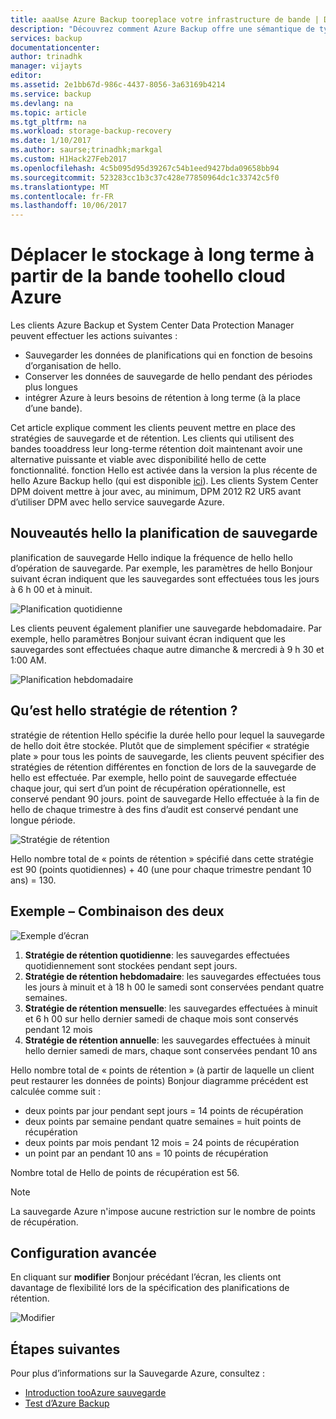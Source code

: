 ```yaml
---
title: aaaUse Azure Backup tooreplace votre infrastructure de bande | Documents Microsoft
description: "Découvrez comment Azure Backup offre une sémantique de type bande qui vous permet de toobackup et restaurer des données dans Azure"
services: backup
documentationcenter: 
author: trinadhk
manager: vijayts
editor: 
ms.assetid: 2e1bb67d-986c-4437-8056-3a63169b4214
ms.service: backup
ms.devlang: na
ms.topic: article
ms.tgt_pltfrm: na
ms.workload: storage-backup-recovery
ms.date: 1/10/2017
ms.author: saurse;trinadhk;markgal
ms.custom: H1Hack27Feb2017
ms.openlocfilehash: 4c5b095d95d39267c54b1eed9427bda09658bb94
ms.sourcegitcommit: 523283cc1b3c37c428e77850964dc1c33742c5f0
ms.translationtype: MT
ms.contentlocale: fr-FR
ms.lasthandoff: 10/06/2017
---
```

# <a name="move-your-long-term-storage-from-tape-toohello-azure-cloud"></a>Déplacer le stockage à long terme à partir de la bande toohello cloud Azure
Les clients Azure Backup et System Center Data Protection Manager peuvent effectuer les actions suivantes :

* Sauvegarder les données de planifications qui en fonction de besoins d’organisation de hello.
* Conserver les données de sauvegarde de hello pendant des périodes plus longues
* intégrer Azure à leurs besoins de rétention à long terme (à la place d’une bande).

Cet article explique comment les clients peuvent mettre en place des stratégies de sauvegarde et de rétention. Les clients qui utilisent des bandes tooaddress leur long-terme rétention doit maintenant avoir une alternative puissante et viable avec disponibilité hello de cette fonctionnalité. fonction Hello est activée dans la version la plus récente de hello Azure Backup hello (qui est disponible [ici](http://aka.ms/azurebackup_agent)). Les clients System Center DPM doivent mettre à jour avec, au minimum, DPM 2012 R2 UR5 avant d’utiliser DPM avec hello service sauvegarde Azure.

## <a name="what-is-hello-backup-schedule"></a>Nouveautés hello la planification de sauvegarde
planification de sauvegarde Hello indique la fréquence de hello hello d’opération de sauvegarde. Par exemple, les paramètres de hello Bonjour suivant écran indiquent que les sauvegardes sont effectuées tous les jours à 6 h 00 et à minuit.

![Planification quotidienne](./media/backup-azure-backup-cloud-as-tape/dailybackupschedule.png)

Les clients peuvent également planifier une sauvegarde hebdomadaire. Par exemple, hello paramètres Bonjour suivant écran indiquent que les sauvegardes sont effectuées chaque autre dimanche & mercredi à 9 h 30 et 1:00 AM.

![Planification hebdomadaire](./media/backup-azure-backup-cloud-as-tape/weeklybackupschedule.png)

## <a name="what-is-hello-retention-policy"></a>Qu’est hello stratégie de rétention ?
stratégie de rétention Hello spécifie la durée hello pour lequel la sauvegarde de hello doit être stockée. Plutôt que de simplement spécifier « stratégie plate » pour tous les points de sauvegarde, les clients peuvent spécifier des stratégies de rétention différentes en fonction de lors de la sauvegarde de hello est effectuée. Par exemple, hello point de sauvegarde effectuée chaque jour, qui sert d’un point de récupération opérationnelle, est conservé pendant 90 jours. point de sauvegarde Hello effectuée à la fin de hello de chaque trimestre à des fins d’audit est conservé pendant une longue période.

![Stratégie de rétention](./media/backup-azure-backup-cloud-as-tape/retentionpolicy.png)

Hello nombre total de « points de rétention » spécifié dans cette stratégie est 90 (points quotidiennes) + 40 (une pour chaque trimestre pendant 10 ans) = 130.

## <a name="example--putting-both-together"></a>Exemple – Combinaison des deux
![Exemple d’écran](./media/backup-azure-backup-cloud-as-tape/samplescreen.png)

1. **Stratégie de rétention quotidienne**: les sauvegardes effectuées quotidiennement sont stockées pendant sept jours.
2. **Stratégie de rétention hebdomadaire**: les sauvegardes effectuées tous les jours à minuit et à 18 h 00 le samedi sont conservées pendant quatre semaines.
3. **Stratégie de rétention mensuelle**: les sauvegardes effectuées à minuit et 6 h 00 sur hello dernier samedi de chaque mois sont conservés pendant 12 mois
4. **Stratégie de rétention annuelle**: les sauvegardes effectuées à minuit hello dernier samedi de mars, chaque sont conservées pendant 10 ans

Hello nombre total de « points de rétention » (à partir de laquelle un client peut restaurer les données de points) Bonjour diagramme précédent est calculée comme suit :

* deux points par jour pendant sept jours = 14 points de récupération
* deux points par semaine pendant quatre semaines = huit points de récupération
* deux points par mois pendant 12 mois = 24 points de récupération
* un point par an pendant 10 ans = 10 points de récupération

Nombre total de Hello de points de récupération est 56.

> [!NOTE]
> La sauvegarde Azure n'impose aucune restriction sur le nombre de points de récupération.
>
>

## <a name="advanced-configuration"></a>Configuration avancée
En cliquant sur **modifier** Bonjour précédant l’écran, les clients ont davantage de flexibilité lors de la spécification des planifications de rétention.

![Modifier](./media/backup-azure-backup-cloud-as-tape/modify.png)

## <a name="next-steps"></a>Étapes suivantes
Pour plus d’informations sur la Sauvegarde Azure, consultez :

* [Introduction tooAzure sauvegarde](backup-introduction-to-azure-backup.md)
* [Test d’Azure Backup](backup-try-azure-backup-in-10-mins.md)
